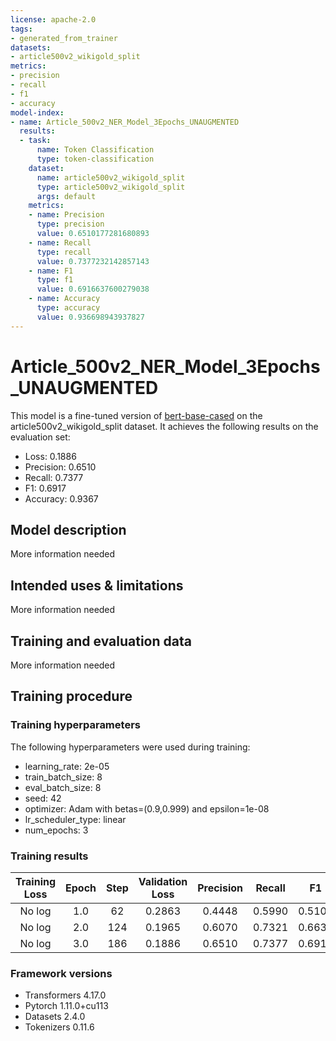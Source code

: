 ```yaml
---
license: apache-2.0
tags:
- generated_from_trainer
datasets:
- article500v2_wikigold_split
metrics:
- precision
- recall
- f1
- accuracy
model-index:
- name: Article_500v2_NER_Model_3Epochs_UNAUGMENTED
  results:
  - task:
      name: Token Classification
      type: token-classification
    dataset:
      name: article500v2_wikigold_split
      type: article500v2_wikigold_split
      args: default
    metrics:
    - name: Precision
      type: precision
      value: 0.6510177281680893
    - name: Recall
      type: recall
      value: 0.7377232142857143
    - name: F1
      type: f1
      value: 0.6916637600279038
    - name: Accuracy
      type: accuracy
      value: 0.936698943937827
---
```


<!-- This model card has been generated automatically according to the information the Trainer had access to. You
should probably proofread and complete it, then remove this comment. -->

# Article_500v2_NER_Model_3Epochs_UNAUGMENTED

This model is a fine-tuned version of [bert-base-cased](https://huggingface.co/bert-base-cased) on the article500v2_wikigold_split dataset.
It achieves the following results on the evaluation set:
- Loss: 0.1886
- Precision: 0.6510
- Recall: 0.7377
- F1: 0.6917
- Accuracy: 0.9367

## Model description

More information needed

## Intended uses & limitations

More information needed

## Training and evaluation data

More information needed

## Training procedure

### Training hyperparameters

The following hyperparameters were used during training:
- learning_rate: 2e-05
- train_batch_size: 8
- eval_batch_size: 8
- seed: 42
- optimizer: Adam with betas=(0.9,0.999) and epsilon=1e-08
- lr_scheduler_type: linear
- num_epochs: 3

### Training results

| Training Loss | Epoch | Step | Validation Loss | Precision | Recall | F1     | Accuracy |
|:-------------:|:-----:|:----:|:---------------:|:---------:|:------:|:------:|:--------:|
| No log        | 1.0   | 62   | 0.2863          | 0.4448    | 0.5990 | 0.5105 | 0.8927   |
| No log        | 2.0   | 124  | 0.1965          | 0.6070    | 0.7321 | 0.6637 | 0.9308   |
| No log        | 3.0   | 186  | 0.1886          | 0.6510    | 0.7377 | 0.6917 | 0.9367   |


### Framework versions

- Transformers 4.17.0
- Pytorch 1.11.0+cu113
- Datasets 2.4.0
- Tokenizers 0.11.6
